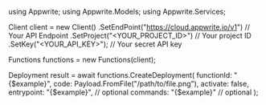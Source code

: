 using Appwrite;
using Appwrite.Models;
using Appwrite.Services;

Client client = new Client()
    .SetEndPoint("https://cloud.appwrite.io/v1") // Your API Endpoint
    .SetProject("<YOUR_PROJECT_ID>") // Your project ID
    .SetKey("<YOUR_API_KEY>"); // Your secret API key

Functions functions = new Functions(client);

Deployment result = await functions.CreateDeployment(
    functionId: "{$example}",
    code: Payload.FromFile("/path/to/file.png"),
    activate: false,
    entrypoint: "{$example}", // optional
    commands: "{$example}" // optional
);